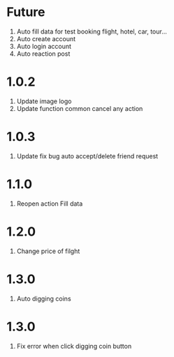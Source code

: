 # Future

1. Auto fill data for test booking flight, hotel, car, tour...
2. Auto create account
3. Auto login account
4. Auto reaction post

# 1.0.2
1. Update image logo
2. Update function common cancel any action

# 1.0.3
1. Update fix bug auto accept/delete friend request
   
# 1.1.0
1. Reopen action Fill data

# 1.2.0
1. Change price of filght

# 1.3.0
1. Auto digging coins

# 1.3.0
1. Fix error when click digging coin button 